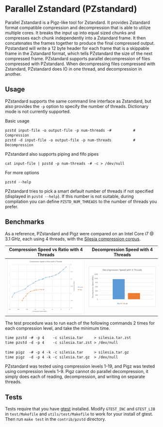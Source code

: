 # Parallel Zstandard (PZstandard)

Parallel Zstandard is a Pigz-like tool for Zstandard.
It provides Zstandard format compatible compression and decompression that is able to utilize multiple cores.
It breaks the input up into equal sized chunks and compresses each chunk independently into a Zstandard frame.
It then concatenates the frames together to produce the final compressed output.
Pzstandard will write a 12 byte header for each frame that is a skippable frame in the Zstandard format, which tells PZstandard the size of the next compressed frame.
PZstandard supports parallel decompression of files compressed with PZstandard.
When decompressing files compressed with Zstandard, PZstandard does IO in one thread, and decompression in another.

## Usage

PZstandard supports the same command line interface as Zstandard, but also provides the `-p` option to specify the number of threads.
Dictionary mode is not currently supported.

Basic usage

    pzstd input-file -o output-file -p num-threads -#          # Compression
    pzstd -d input-file -o output-file -p num-threads          # Decompression

PZstandard also supports piping and fifo pipes

    cat input-file | pzstd -p num-threads -# -c > /dev/null

For more options

    pzstd --help

PZstandard tries to pick a smart default number of threads if not specified (displayed in `pzstd --help`).
If this number is not suitable, during compilation you can define `PZSTD_NUM_THREADS` to the number of threads you prefer.

## Benchmarks

As a reference, PZstandard and Pigz were compared on an Intel Core i7 @ 3.1 GHz, each using 4 threads, with the [Silesia compression corpus](http://sun.aei.polsl.pl/~sdeor/index.php?page=silesia).

Compression Speed vs Ratio with 4 Threads | Decompression Speed with 4 Threads
------------------------------------------|-----------------------------------
![Compression Speed vs Ratio](images/Cspeed.png "Compression Speed vs Ratio") | ![Decompression Speed](images/Dspeed.png "Decompression Speed")

The test procedure was to run each of the following commands 2 times for each compression level, and take the minimum time.

    time pzstd -# -p 4    -c silesia.tar     > silesia.tar.zst
    time pzstd -d -p 4    -c silesia.tar.zst > /dev/null

    time pigz  -# -p 4 -k -c silesia.tar     > silesia.tar.gz
    time pigz  -d -p 4 -k -c silesia.tar.gz  > /dev/null

PZstandard was tested using compression levels 1-19, and Pigz was tested using compression levels 1-9.
Pigz cannot do parallel decompression, it simply does each of reading, decompression, and writing on separate threads.

## Tests

Tests require that you have [gtest](https://github.com/google/googletest) installed.
Modify `GTEST_INC` and `GTEST_LIB` in `test/Makefile` and `utils/test/Makefile` to work for your install of gtest.
Then run `make test` in the `contrib/pzstd` directory.
